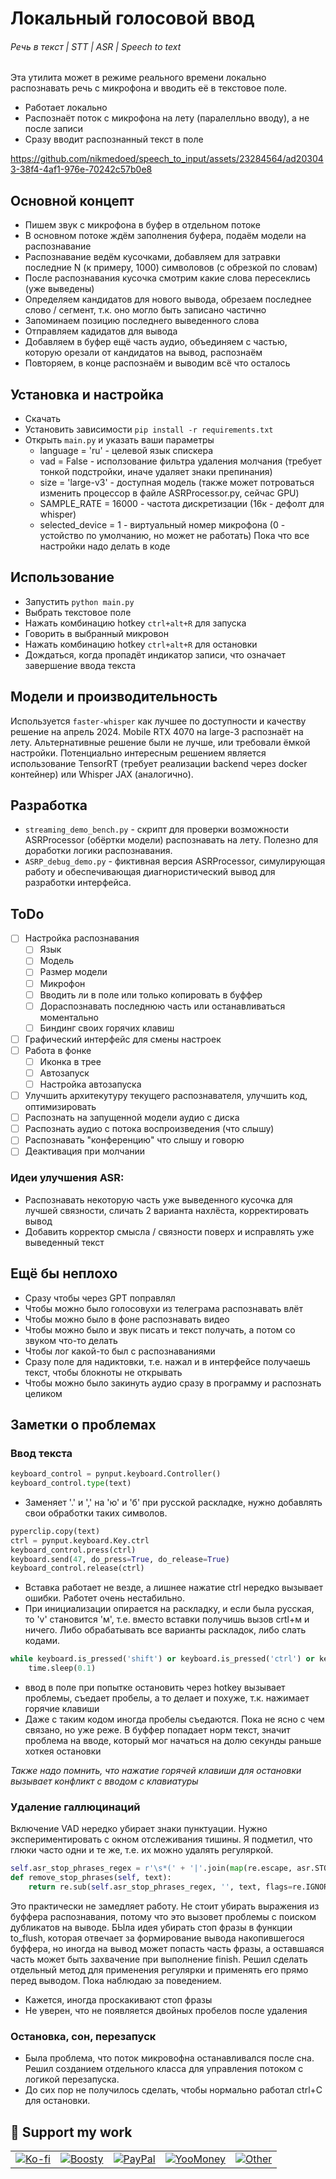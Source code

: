 # Локальный голосовой ввод
###### Речь в текст | STT | ASR | Speech to text

Эта утилита может в режиме реального времени локально распознавать речь с микрофона и вводить её в текстовое поле.

- Работает локально
- Распознаёт поток с микрофона на лету (паралелльно вводу), а не после записи
- Сразу вводит распознанный текст в поле

https://github.com/nikmedoed/speech_to_input/assets/23284564/ad203043-38f4-4af1-976e-70242c57b0e8

## Основной концепт
- Пишем звук с микрофона в буфер в отдельном потоке
- В основном потоке ждём заполнения буфера, подаём модели на распознавание
- Распознавание ведём кусочками, добавляем для затравки последние N (к примеру, 1000) символовов (с обрезкой по словам)
- После распознавания кусочка смотрим какие слова пересеклись (уже выведены)
- Определяем кандидатов для нового вывода, обрезаем последнее слово / сегмент, т.к. оно могло быть записано частично
- Запоминаем позицию последнего выведенного слова
- Отправляем кадидатов для вывода
- Добавляем в буфер ещё часть аудио, объединяем с частью, которую орезали от кандидатов на вывод, распознаём
- Повторяем, в конце распознаём и выводим всё что осталось

## Установка и настройка
- Скачать
- Установить зависимости `pip install -r requirements.txt`
- Открыть `main.py` и указать ваши параметры
	- language = 'ru' - целевой язык спискера
	- vad = False - исползование фильтра удаления молчания (требует тонкой подстройки, иначе удаляет знаки препинания)
	- size = 'large-v3' - доступная модель (также может потроваться изменить процессор в файле ASRProcessor.py, сейчас GPU)
	- SAMPLE_RATE = 16000 - частота дискретизации (16к - дефолт для whisper)
	- selected_device = 1 - виртуальный номер микрофона (0 - устойство по умолчанию, но может не работать)
Пока что все настройки надо делать в коде

## Использование
- Запустить `python main.py`
- Выбрать текстовое поле
- Нажать комбинацию hotkey `ctrl+alt+R` для запуска
- Говорить в выбранный микровон
- Нажать комбинацию hotkey `ctrl+alt+R` для остановки
- Дождаться, когда пропадёт индикатор записи, что означает завершение ввода текста

## Модели и производительность
Используется `faster-whisper` как лучшее по доступности и качеству решение на апрель 2024.
Mobile RTX 4070 на large-3 распознаёт на лету.
Альтернативные решение были не лучше, или требовали ёмкой настройки. Потенциально интересным решением является использование TensorRT (требует реализации backend через docker контейнер) или Whisper JAX (аналогично).

## Разработка
- `streaming_demo_bench.py` - скрипт для проверки возможности ASRProcessor (обёртки модели) распознавать на лету. Полезно для доработки логики распознавания.
- `ASRP_debug_demo.py` - фиктивная версия ASRProcessor, симулирующая работу и обеспечивающая диагнористический вывод для разработки интерфейса.

## ToDo
- [ ] Настройка распознавания
	- [ ] Язык
	- [ ] Модель
	- [ ] Размер модели
	- [ ] Микрофон
	- [ ] Вводить ли в поле или только копировать в буффер
	- [ ] Дораспознавать последнюю часть или останавливаться моментально
	- [ ] Биндинг своих горячих клавиш
- [ ] Графический интерфейс для смены настроек
- [ ] Работа в фонке
	- [ ] Иконка в трее
	- [ ] Автозапуск
	- [ ] Настройка автозапуска
- [ ] Улучшить архитекутуру текущего распознавателя, улучшить код, оптимизировать
- [ ] Распознать на запущенной модели аудио с диска
- [ ] Распознать аудио с потока воспроизведения (что слышу)
- [ ] Распознавать "конференцию" что слышу и говорю
- [ ] Деактивация при молчании

### Идеи улучшения ASR:
- Распознавать некоторую часть уже выведенного кусочка для лучшей связности, сличать 2 варианта нахлёста, корректировать вывод
- Добавить корректор смысла / связности поверх и исправлять уже выведенный текст

## Ещё бы неплохо
- Сразу чтобы через GPT поправлял
- Чтобы можно было голосовухи из телеграма распознавать влёт
- Чтобы можно было в фоне распознавать видео
- Чтобы можно было и звук писать и текст получать, а потом со звуком что-то делать
- Чтобы лог какой-то был с распознаваниями
- Сразу поле для надиктовки, т.е. нажал и в интерфейсе получаешь текст, чтобы блокноты не открывать
- Чтобы можно было закинуть аудио сразу в программу и распознать целиком

## Заметки о проблемах
### Ввод текста
```python
keyboard_control = pynput.keyboard.Controller()
keyboard_control.type(text)
```
- Заменяет '.' и ',' на 'ю' и 'б' при русской раскладке, нужно добавлять свои обработки таких символов.

```python
pyperclip.copy(text)
ctrl = pynput.keyboard.Key.ctrl
keyboard_control.press(ctrl)
keyboard.send(47, do_press=True, do_release=True)
keyboard_control.release(ctrl)
```
- Вставка работает не везде, а лишнее нажатие ctrl нередко вызывает ошибки. Работет очень нестабильно.
- При инициализации опирается на раскладку, и если была русская, то 'v' становится 'м', т.е. вместо вставки получишь вызов crtl+м и ничего. Либо обрабатывать все варианты раскладок, либо слать кодами.
```python
while keyboard.is_pressed('shift') or keyboard.is_pressed('ctrl') or keyboard.is_pressed('alt'):
    time.sleep(0.1)
```
- ввод в поле при попытке остановить через hotkey вызывает проблемы, съедает пробелы, а то делает и похуже, т.к. нажимает горячие клавиши
- Даже с таким кодом иногда пробелы съедаются. Пока не ясно с чем связано, но уже реже. В буффер попадает норм текст, значит проблема на вводе, который мог начаться на долю секунды раньше хоткея остановки

*Также надо помнить, что нажатие горячей клавиши для остановки вызывает конфликт с вводом с клавиатуры*

### Удаление галлюцинаций
Включение VAD нередко убирает знаки пунктуации. Нужно экспериментировать с окном отслеживания тишины. Я подметил, что глюки часто одни и те же, т.е. их можно удалять регуляркой.
```python
self.asr_stop_phrases_regex = r'\s*(' + '|'.join(map(re.escape, asr.STOP_PHRASES)) + r')\s*\.*'
def remove_stop_phrases(self, text):
    return re.sub(self.asr_stop_phrases_regex, '', text, flags=re.IGNORECASE)
```
Это практически не замедляет работу.
Не стоит убирать выражения из буффера распознавания, потому что это вызовет проблемы с поиском дубликатов на выводе. БЫла идея убирать стоп фразы в функции to_flush, которая отвечает за формирование вывода накопившегося буффера, но иногда на вывод может попасть часть фразы, а оставшаяся часть может быть захвачение при выполнение finish. Решил сделать отдельный метод для применения регулярки и применять его прямо перед выводом.
Пока наблюдаю за поведением.
- Кажется, иногда проскакивают стоп фразы
- Не уверен, что не появляется двойных пробелов после удаления

### Остановка, сон, перезапуск
- Была проблема, что поток микровофна останавливался после сна. Решил созданием отдельного класса для управления потоком с логикой перезапуска.
- До сих пор не получилось сделать, чтобы нормально работал ctrl+C для остановки.

## 💖 Support my work

<table align="center" border="0" cellpadding="0" cellspacing="0">
  <tr>
    <td><a href="https://ko-fi.com/nikmedoed"><img src="https://img.shields.io/badge/Ko--fi-donate-FF5E5B?logo=kofi" alt="Ko-fi" border="0"></a></td>
    <td><a href="https://boosty.to/nikmedoed/donate"><img src="https://img.shields.io/badge/Boosty-donate-FB400B?logo=boosty" alt="Boosty" border="0"></a></td>
    <td><a href="https://paypal.me/etonikmedoed"><img src="https://img.shields.io/badge/PayPal-donate-00457C?logo=paypal" alt="PayPal" border="0"></a></td>
    <td><a href="https://yoomoney.ru/to/4100119049495394"><img src="https://img.shields.io/badge/YooMoney-donate-8b3ffd?logo=yoomoney" alt="YooMoney" border="0"></a></td>
    <td><a href="https://github.com/nikmedoed#-support-my-work"><img src="https://img.shields.io/badge/Other-more-lightgrey?logo=github" alt="Other" border="0"></a></td>
  </tr>
</table>
